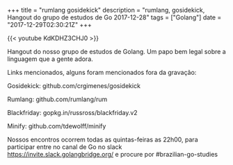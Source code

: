 +++
title = "rumlang gosidekick"
description = "rumlang, gosidekick, Hangout do grupo de estudos de Go 2017-12-28"
tags = ["Golang"]
date = "2017-12-29T02:30:21Z"
+++

{{< youtube KdKDHZ3CHJ0 >}}

Hangout do nosso grupo de estudos de Golang.
Um papo bem legal sobre a linguagem que a gente adora.

Links mencionados, alguns foram mencionados fora da gravação:

Gosidekick:
github.com/crgimenes/gosidekick

Rumlang:
github.com/rumlang/rum

Blackfriday:
gopkg.in/russross/blackfriday.v2

Minify:
github.com/tdewolff/minify

Nossos encontros ocorrem todas as quintas-feiras as 22h00, para participar entre no canal de Go no slack https://invite.slack.golangbridge.org/ e procure por #brazilian-go-studies